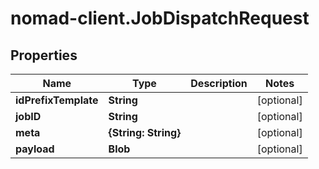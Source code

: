 # nomad-client.JobDispatchRequest

## Properties

Name | Type | Description | Notes
------------ | ------------- | ------------- | -------------
**idPrefixTemplate** | **String** |  | [optional] 
**jobID** | **String** |  | [optional] 
**meta** | **{String: String}** |  | [optional] 
**payload** | **Blob** |  | [optional] 


